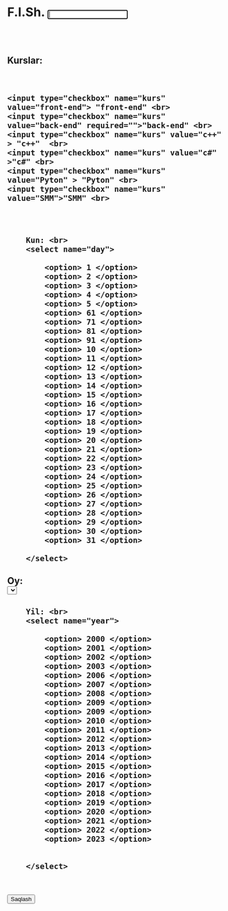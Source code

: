 <!DOCTYPE html>
<html>
<head>
	<title></title>
</head>
<body>
<form>
<br>
<br>
<h1> F.I.Sh. <input type="text" name="name" required autofocus=""> <br> </h1>
<br>
<br>
<h2 align="justify"> Kurslar:</h2> <br>
	
<h2>
<label> 

	<input type="checkbox" name="kurs" value="front-end"> "front-end" <br>
	<input type="checkbox" name="kurs" value="back-end" required="">"back-end" <br>
	<input type="checkbox" name="kurs" value="c++" > "c++"  <br> 
	<input type="checkbox" name="kurs" value="c#" >"c#" <br>
	<input type="checkbox" name="kurs" value="Pyton" > "Pyton" <br>
	<input type="checkbox" name="kurs" value="SMM">"SMM" <br>

</label> 
<br>
</h2>

<h2>


		Kun: <br>
		<select name="day">

			<option> 1 </option>
			<option> 2 </option>
			<option> 3 </option>
			<option> 4 </option>
			<option> 5 </option>
			<option> 61 </option>
			<option> 71 </option>
			<option> 81 </option>
			<option> 91 </option>
			<option> 10 </option>
			<option> 11 </option>
			<option> 12 </option>
			<option> 13 </option>
			<option> 14 </option>
			<option> 15 </option>
			<option> 16 </option>
			<option> 17 </option>
			<option> 18 </option>
			<option> 19 </option>
			<option> 20 </option>
			<option> 21 </option>
			<option> 22 </option>
			<option> 23 </option>
			<option> 24 </option>
			<option> 25 </option>
			<option> 26 </option>
			<option> 27 </option>
			<option> 28 </option>
			<option> 29 </option>
			<option> 30 </option>
			<option> 31 </option>
			
		</select>

</h2>

<h2>
		Oy: <br>
		<select name="month">

			<option> yanvar </option>
			<option> fevral </option>
			<option> mart </option>
			<option> aprel </option>
			<option> may </option>
			<option> iyun </option>
			<option> iyul </option>
			<option> avgust </option>
			<option> sentyabr </option>
			<option> oktyabr </option>
			<option> noyabr </option>
			<option> dekabr </option>

		</select>

</h2>


<h2>

		Yil: <br>
		<select name="year">

			<option> 2000 </option>
			<option> 2001 </option>
			<option> 2002 </option>
			<option> 2003 </option>
			<option> 2006 </option>
			<option> 2007 </option>
			<option> 2008 </option>
			<option> 2009 </option>
			<option> 2009 </option>
			<option> 2010 </option>
			<option> 2011 </option>
			<option> 2012 </option>
			<option> 2013 </option>
			<option> 2014 </option>
			<option> 2015 </option>
			<option> 2016 </option>
			<option> 2017 </option>
			<option> 2018 </option>
			<option> 2019 </option>
			<option> 2020 </option>
			<option> 2021 </option>
			<option> 2022 </option>
			<option> 2023 </option>
			
			
		</select>

</h2>

<h2>
<br>
	<a href="regist3.html"><input type="button" name="tugma1" value="Saqlash"></a>
		
		
</h2>

</form>

</body>
</html>
